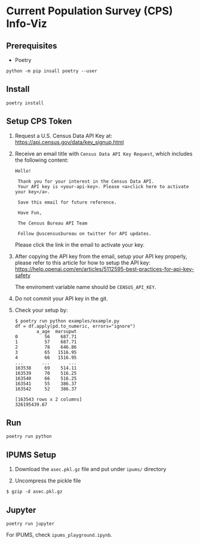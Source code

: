 Current Population Survey (CPS) Info-Viz
========================================

Prerequisites
-------------

* Poetry

```
python -m pip insall poetry --user
```

Install
-------

```
poetry install
```

Setup CPS Token
---------------

1. Request a U.S. Census Data API Key at:
   https://api.census.gov/data/key_signup.html

2. Receive an email title with `Census Data API Key Request`, which
   includes the following content:

   ```
   Hello!

    Thank you for your interest in the Census Data API.
    Your API key is <your-api-key>. Please <a>click here to activate your key</a>.

    Save this email for future reference.

    Have Fun,

    The Census Bureau API Team

    Follow @uscensusbureau on twitter for API updates.
   ```

   Please click the link in the email to activate your key.

3. After copying the API key from the email, setup your API key
   properly, please refer to this article for how to setup the API
   key:
   https://help.openai.com/en/articles/5112595-best-practices-for-api-key-safety

   The enviroment variable name should be `CENSUS_API_KEY`.

4. Do not commit your API key in the git.

5. Check your setup by:

    ```
    $ poetry run python examples/example.py
    df = df.apply(pd.to_numeric, errors="ignore")
            a_age  marsupwt
    0          56    687.71
    1          57    687.71
    2          78    646.86
    3          65   1516.95
    4          66   1516.95
    ...       ...       ...
    163538     69    514.11
    163539     70    516.25
    163540     66    516.25
    163541     55    386.37
    163542     52    386.37

    [163543 rows x 2 columns]
    326195439.67
    ```

Run
---

```
poetry run python
```

IPUMS Setup
-----------

1. Download the `asec.pkl.gz` file and put under `ipums/` directory

2. Uncompress the pickle file

```
$ gzip -d asec.pkl.gz
```

Jupyter
-------

```
poetry run jupyter
```

For IPUMS, check `ipums_playground.ipynb`.
